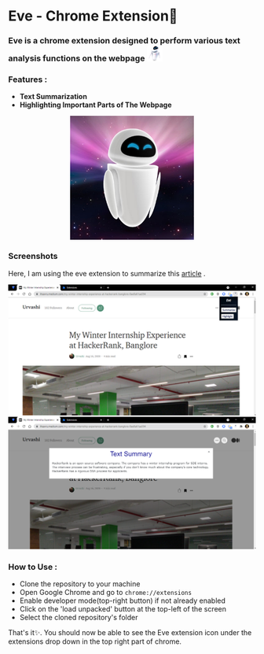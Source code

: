 # Eve - Chrome Extension🌟

### Eve is a chrome extension designed to perform various text analysis functions on the webpage <img src="images/4.png" alt="picture of eve" width="32"/>

### Features :
- **Text Summarization**
- **Highlighting Important Parts of The Webpage**
<p align="center">
  <img src="https://github.com/Kakarot-2000/Chrome-Extension-Eve/blob/main/eve-wall-e.jpg" style="display: block;margin-left: auto;margin-right: auto;width: 50%;"/>
</p>

### Screenshots
Here, I am using the eve extension to summarize this [article](https://ihsavru.medium.com/my-winter-internship-experience-at-hackerrank-banglore-8ae8a61aa594) .

![The extension icon is clicked](https://github.com/Kakarot-2000/Chrome-Extension-Eve/blob/main/images/Screenshot%20(367).png)
![Result](https://github.com/Kakarot-2000/Chrome-Extension-Eve/blob/main/images/Screenshot%20(369).png)

### How to Use :
- Clone the repository to your machine
- Open Google Chrome and go to `chrome://extensions`
- Enable developer mode(top-right button) if not already enabled
- Click on the 'load unpacked' button at the top-left of the screen
- Select the cloned repository's folder

That's it✨. You should now be able to see the Eve extension icon under the extensions drop down in the top right part of chrome.
